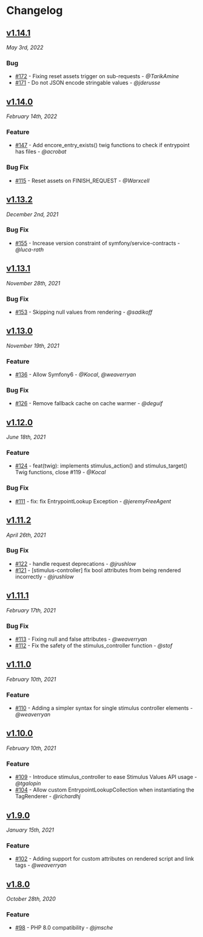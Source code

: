 # Changelog

## [v1.14.1](https://github.com/symfony/webpack-encore-bundle/releases/tag/v1.14.1)

*May 3rd, 2022*

### Bug

- [#172](https://github.com/symfony/webpack-encore-bundle/pull/172) - Fixing reset assets trigger on sub-requests - *@TarikAmine*
- [#171](https://github.com/symfony/webpack-encore-bundle/pull/171) - Do not JSON encode stringable values - *@jderusse*

## [v1.14.0](https://github.com/symfony/webpack-encore-bundle/releases/tag/v1.14.0)

*February 14th, 2022*

### Feature

- [#147](https://github.com/symfony/webpack-encore-bundle/pull/147) - Add encore_entry_exists() twig functions to check if entrypoint has files - *@acrobat*

### Bug Fix

- [#115](https://github.com/symfony/webpack-encore-bundle/pull/115) - Reset assets on FINISH_REQUEST - *@Warxcell*

## [v1.13.2](https://github.com/symfony/webpack-encore-bundle/releases/tag/v1.13.2)

*December 2nd, 2021*

### Bug Fix

- [#155](https://github.com/symfony/webpack-encore-bundle/pull/155) - Increase version constraint of symfony/service-contracts - *@luca-rath*

## [v1.13.1](https://github.com/symfony/webpack-encore-bundle/releases/tag/v1.13.1)

*November 28th, 2021*

### Bug Fix

- [#153](https://github.com/symfony/webpack-encore-bundle/pull/153) - Skipping null values from rendering - *@sadikoff*

## [v1.13.0](https://github.com/symfony/webpack-encore-bundle/releases/tag/v1.13.0)

*November 19th, 2021*

### Feature

- [#136](https://github.com/symfony/webpack-encore-bundle/pull/136) - Allow Symfony6 - *@Kocal*, *@weaverryan*

### Bug Fix

- [#126](https://github.com/symfony/webpack-encore-bundle/pull/126) - Remove fallback cache on cache warmer - *@deguif*

## [v1.12.0](https://github.com/symfony/maker-bundle/releases/tag/v1.12.0)

*June 18th, 2021*

### Feature

- [#124](https://github.com/symfony/webpack-encore-bundle/pull/124) - feat(twig): implements stimulus_action() and stimulus_target() Twig functions, close #119 - *@Kocal*

### Bug Fix

- [#111](https://github.com/symfony/webpack-encore-bundle/pull/111) - fix: fix EntrypointLookup Exception - *@jeremyFreeAgent*

## [v1.11.2](https://github.com/symfony/webpack-encore-bundle/releases/tag/v1.11.2)

*April 26th, 2021*

### Bug Fix

- [#122](https://github.com/symfony/webpack-encore-bundle/pull/122) - handle request deprecations - *@jrushlow*
- [#121](https://github.com/symfony/webpack-encore-bundle/pull/121) - [stimulus-controller] fix bool attributes from being rendered incorrectly - *@jrushlow*

## [v1.11.1](https://github.com/symfony/webpack-encore-bundle/releases/tag/v1.11.1)

*February 17th, 2021*

### Bug Fix

- [#113](https://github.com/symfony/webpack-encore-bundle/pull/113) - Fixing null and false attributes  - *@weaverryan*
- [#112](https://github.com/symfony/webpack-encore-bundle/pull/112) - Fix the safety of the stimulus_controller function - *@stof*

## [v1.11.0](https://github.com/symfony/webpack-encore-bundle/releases/tag/v1.11.0)

*February 10th, 2021*

### Feature

- [#110](https://github.com/symfony/webpack-encore-bundle/pull/110) - Adding a simpler syntax for single stimulus controller elements - *@weaverryan*

## [v1.10.0](https://github.com/symfony/webpack-encore-bundle/releases/tag/v1.10.0)

*February 10th, 2021*

### Feature

- [#109](https://github.com/symfony/webpack-encore-bundle/pull/109) - Introduce stimulus_controller to ease Stimulus Values API usage - *@tgalopin*
- [#104](https://github.com/symfony/webpack-encore-bundle/pull/104) - Allow custom EntrypointLookupCollection when instantiating the TagRenderer - *@richardhj*

## [v1.9.0](https://github.com/symfony/webpack-encore-bundle/releases/tag/v1.9.0)

*January 15th, 2021*

### Feature

- [#102](https://github.com/symfony/webpack-encore-bundle/pull/102) - Adding support for custom attributes on rendered script and link tags - *@weaverryan*

## [v1.8.0](https://github.com/symfony/webpack-encore-bundle/releases/tag/v1.8.0)

*October 28th, 2020*

### Feature

- [#98](https://github.com/symfony/webpack-encore-bundle/pull/98) - PHP 8.0 compatibility - *@jmsche*
